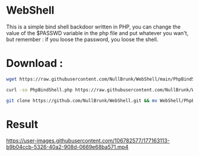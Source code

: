 # WebShell 

This is a simple bind shell backdoor written in PHP, you can change the value of the $PASSWD variable in the php file and put whatever you wan't, but remember : if you loose the password, you loose the shell.
 
 
# Download :
```bash
wget https://raw.githubusercontent.com/NullBrunk/WebShell/main/PhpBindShell.php  
```
```bash
curl -so PhpBindShell.php https://raw.githubusercontent.com/NullBrunk/WebShell/main/PhpBindShell.php 
```
```bash
git clone https://github.com/NullBrunk/WebShell.git && mv WebShell/PhpBindShell.php ./ && rm -rf WebShell/
```

# Result



https://user-images.githubusercontent.com/106782577/177163113-b9b04ccb-5326-40a2-908d-0669e68ba571.mp4

